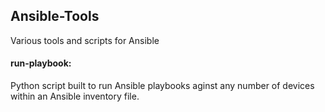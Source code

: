 ## Ansible-Tools
Various tools and scripts for Ansible

#### run-playbook:
Python script built to run Ansible playbooks aginst any number of devices within an Ansible inventory file.

